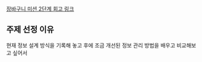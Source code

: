 <a href="https://velog.io/@liswktjs/%EC%9A%B0%ED%85%8C%EC%BD%94-%EC%9E%A5%EB%B0%94%EA%B5%AC%EB%8B%88-%EB%AF%B8%EC%85%98-2%EB%8B%A8%EA%B3%84-%EC%A0%95%EB%A6%AC">장바구니 미션 2단계 회고 링크 </a>

## 주제 선정 이유

현재 정보 설계 방식을 기록해 놓고 후에 조금 개선된 정보 관리 방법을 배우고 비교해보고 싶어서
